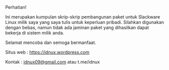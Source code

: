 Perhatian!

Ini merupakan kumpulan skrip-skrip pembangunan paket untuk Slackware Linux milik saya yang saya tulis untuk keperluan pribadi.
Silahkan digunakan dengan bebas, namun tidak ada jaminan paket yang dihasilkan dapat bekerja di sistem milik anda.

Selamat mencoba dan semoga bermanfaat.

Situs web : https://idnux.wordpress.com

Kontak : idnux09@gmail.com atau t.me/idnux
